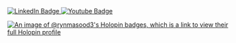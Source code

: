 <div id="badges">
  <a href="www.linkedin.com/in/rynmasood">
    <img src="https://img.shields.io/badge/LinkedIn-blue?style=for-the-badge&logo=linkedin&logoColor=white" alt="LinkedIn Badge"/>
  </a>
  <a href="https://www.youtube.com/channel/UCqWf11XmV3KMmHIabTdrM5A">
    <img src="https://img.shields.io/badge/YouTube-red?style=for-the-badge&logo=youtube&logoColor=white" alt="Youtube Badge"/>
  </a>
  
  </a>
</div>

<img src="https://komarev.com/ghpvc/?username=rynmasood" alt=""/>


[![An image of @rynmasood3's Holopin badges, which is a link to view their full Holopin profile](https://holopin.me/rynmasood3)](https://holopin.io/@rynmasood3)


<br>